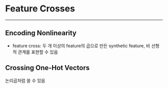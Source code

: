 # Feature Crosses
---

## Encoding Nonlinearity
* feature cross: 두 개 이상의 feature의 곱으로 만든 synthetic feature, 비 선형적 관계를 표현할 수 있음

## Crossing One-Hot Vectors
논리곱처럼 쓸 수 있음
